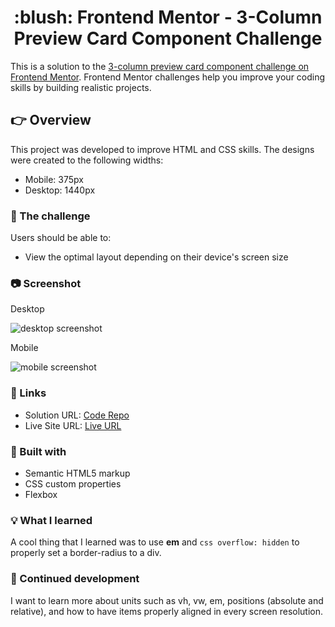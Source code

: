 <h1 align="center">:blush: Frontend Mentor - 3-Column Preview Card Component Challenge</h1>

This is a solution to the [3-column preview card component challenge on Frontend Mentor](https://www.frontendmentor.io/challenges/3column-preview-card-component-pH92eAR2-). Frontend Mentor challenges help you improve your coding skills by building realistic projects. 

## :point_right: Overview

This project was developed to improve HTML and CSS skills. The designs were created to the following widths:

- Mobile: 375px
- Desktop: 1440px

### :runner: The challenge

Users should be able to:

- View the optimal layout depending on their device's screen size

### :camera: Screenshot

<p>Desktop</p>

![desktop screenshot](https://i.imgur.com/rCPtRgi.png)

<p>Mobile</p>

![mobile screenshot](https://i.imgur.com/howbbV7.png)

### :paperclip: Links

- Solution URL: [Code Repo](https://github.com/leticiafontoura/3-column-preview-card-component-frontend-mentor)
- Live Site URL: [Live URL](https://leticiafontoura.github.io/3-column-preview-card-component-frontend-mentor/)

### :hammer: Built with

- Semantic HTML5 markup
- CSS custom properties
- Flexbox

### :bulb: What I learned

A cool thing that I learned was to use **em** and ```css overflow: hidden``` to properly set a border-radius to a div.

### :bookmark: Continued development

I want to learn more about units such as vh, vw, em, positions (absolute and relative), and how to have items properly aligned in every screen resolution.